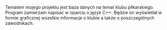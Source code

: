 Tematem mojego projektu jest baza danych na temat klubu piłkarskiego.
Program zamierzam napisać w oparciu o język C++. Będzie on wyświetlał 
w formie graficznej wszelkie informacje o klubie a także o poszczególnych 
zawodnikach.
